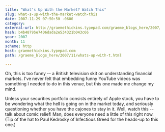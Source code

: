 ```yaml
---
title: "What's Up With the Market? Watch This"
slug: what-s-up-with-the-market-watch-this
date: 2007-11-29 07:50:50 -0600
category: 
external-url: http://graemethickins.typepad.com/graeme_blogs_here/2007/11/whats-up-with-t.html
hash: b4b4879be7406dada2e534321b043c66
year: 2007
month: 11
scheme: http
host: graemethickins.typepad.com
path: /graeme_blogs_here/2007/11/whats-up-with-t.html

---
```


Oh, this is too funny -- a British television skit on understanding financial markets. I've never felt that embedding funny YouTube videos was something I needed to do in this venue, but this one made me change my mind.


Unless your securities portfolio consists entirely of Apple stock, you have to be wondering what the hell is going on in the market today, and seriously questioning whether you have the cajones to stay in it. Well, watch this -- talk about comic relief! Man, does everyone need a little of this right now. (Tip of the hat to Paul Kedrosky of Infectious Greed for the heads-up to this one.)
